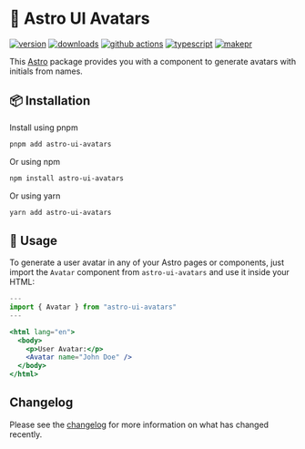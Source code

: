 # 🧔 Astro UI Avatars

[![version][version-badge]][npm]
[![downloads][downloads-badge]][npm]
[![github actions][github-actions-badge]][github-actions]
[![typescript][typescript-badge]][typescript]
[![makepr][makepr-badge]][makepr]

This [Astro](https://astro.build/) package provides you with a component to generate avatars with initials from names.

## 📦 Installation

Install using pnpm

```bash
pnpm add astro-ui-avatars
```

Or using npm

```bash
npm install astro-ui-avatars
```

Or using yarn

```bash
yarn add astro-ui-avatars
```

## 🥑 Usage

To generate a user avatar in any of your Astro pages or components, just import the `Avatar` component from `astro-ui-avatars` and use it inside your HTML:

```jsx index.astro
---
import { Avatar } from "astro-ui-avatars"
---

<html lang="en">
  <body>
    <p>User Avatar:</p>
    <Avatar name="John Doe" />
  </body>
</html>
```

## Changelog

Please see the [changelog](CHANGELOG.md) for more information on what has changed recently.

[npm]: https://npmjs.com/package/astro-ui-avatars

<!-- Readme Badges -->

[version-badge]: https://img.shields.io/npm/v/astro-ui-avatars.svg
[downloads-badge]: https://img.shields.io/npm/dt/astro-ui-avatars
[github-actions]: https://github.com/codiume/orbit/actions
[github-actions-badge]: https://github.com/codiume/orbit/actions/workflows/node.js.yml/badge.svg
[typescript]: https://npmjs.com/package/astro-ui-avatars
[typescript-badge]: https://img.shields.io/npm/types/astro-ui-avatars
[makepr]: https://makeapullrequest.com
[makepr-badge]: https://img.shields.io/badge/PRs-welcome-brightgreen.svg?style=flat-square?style=flat
